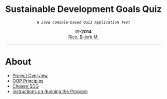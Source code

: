 <h1 align = "center" tabindex="-1" class="heading element" dir="auto">Sustainable Development Goals Quiz</h1>
<p align = "center" dir= "auto">
<em>
<code>A Java Console-based Quiz Application Test</code>
</em>
</p>
<p align = "center" dir="auto">
  <b>IT-2014</b>
  <br>
  <a href="https://github.com/Zomoi">
  Rico, B-jork M.
  </a>
</p>
<hr></hr>
<h1>About</h1>
<ul dir="auto">
  <li>
    <a href="#-project-overview">Project Overview</a>
  </li>
  <li>
    <a href="#-OOP-principles">OOP Principles</a>
  </li>
  <li>
    <a href="#-SDG">Chosen SDG</a>
  </li>  
  <li>
    <a href="#-instructions">Instructions on Running the Program</a>
  </li>
</ul>
